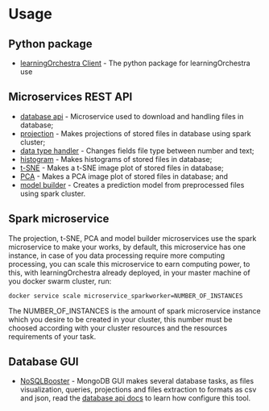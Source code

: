 # Usage
## Python package
* [learningOrchestra Client](https://riibeirogabriel.github.io/learningOrchestra/learning_orchestra_client_package) - The python package for learningOrchestra use

## Microservices REST API
* [database api](https://riibeirogabriel.github.io/learningOrchestra/database_api) - 
Microservice used to download and handling files in database;
* [projection](https://riibeirogabriel.github.io/learningOrchestra/projection) - 
Makes projections of stored files in database using spark cluster;
* [data type handler](https://riibeirogabriel.github.io/learningOrchestra/data_type_handler) - 
Changes fields file type between number and text;
* [histogram](https://riibeirogabriel.github.io/learningOrchestra/histogram) - 
Makes histograms of stored files in database;
* [t-SNE](https://riibeirogabriel.github.io/learningOrchestra/t_sne) - 
Makes a t-SNE image plot of stored files in database;
* [PCA](https://riibeirogabriel.github.io/learningOrchestra/pca) - 
Makes a PCA image plot of stored files in database; and
* [model builder](https://riibeirogabriel.github.io/learningOrchestra/model_builder) - 
Creates a prediction model from preprocessed files using spark cluster.

## Spark microservice
The projection, t-SNE, PCA and model builder microservices use the spark 
microservice to make your works, by default, this microservice has one instance, 
in case of you data processing require more computing processing, you can 
scale this microservice to earn computing power, to this, with learningOrchestra 
already deployed, in your master machine of you docker swarm cluster, run:

```
docker service scale microservice_sparkworker=NUMBER_OF_INSTANCES
```
The NUMBER_OF_INSTANCES is the amount of spark microservice instance which you 
desire to be created in your cluster, this number must be choosed according 
with your cluster resources and the resources requirements of your task.

## Database GUI
* [NoSQLBooster](https://nosqlbooster.com) - 
MongoDB GUI makes several database tasks, as files visualization, queries, 
projections and files extraction to formats as csv and json, read the 
[database api docs](https://riibeirogabriel.github.io/learningOrchestra/database_api) 
to learn how configure this tool.
